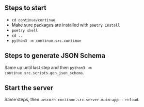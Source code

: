 ## Steps to start

- `cd continue/continue`
- Make sure packages are installed with `poetry install`
- `poetry shell`
- `cd ..`
- `python3 -m continue.src.continue`

## Steps to generate JSON Schema

Same up until last step and then `python3 -m continue.src.scripts.gen_json_schema`.

## Start the server

Same steps, then `uvicorn continue.src.server.main:app --reload`.

